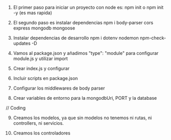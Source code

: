 1. El primer paso para iniciar un proyecto con node es:
npm init o npm init -y (es mas rapida)

2. El segundo paso es instalar dependencias
npm i body-parser cors express mongodb mongoose

3. Instalar dependencias de desarrollo
npm i dotenv nodemon npm-check-updates -D

4. Vamos al package.json y añadimos "type": "module" para configurar module.js y utilizar import

5. Crear index.js y configurar

6. Incluir scripts en package.json

7. Configurar los middlewares de body parser

8. Crear variables de entorno para la mongodbUri, PORT y la database

// Coding

9. Creamos los modelos, ya que sin modelos no tenemos ni rutas, ni controllers, ni servicios.

10. Creamos los controladores